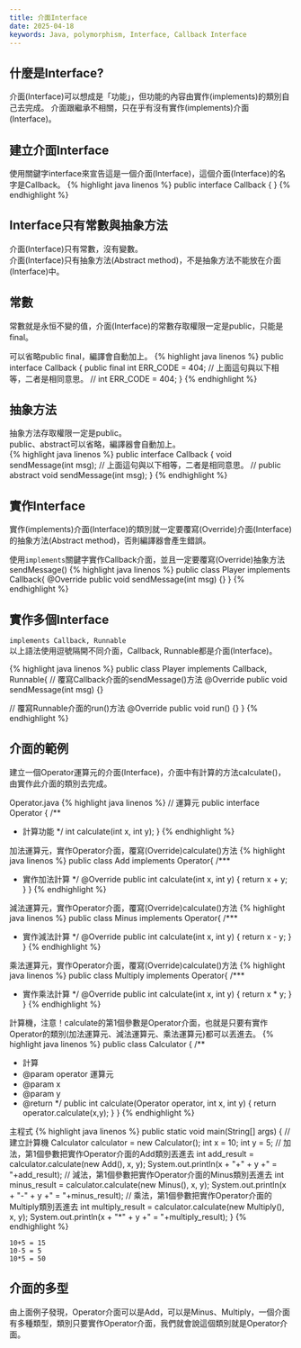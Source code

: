 ```yaml
---
title: 介面Interface
date: 2025-04-18
keywords: Java, polymorphism, Interface, Callback Interface
---
```

## 什麼是Interface?
介面(Interface)可以想成是「功能」，但功能的內容由實作(implements)的類別自己去完成。
介面跟繼承不相關，只在乎有沒有實作(implements)介面(Interface)。

## 建立介面Interface
使用關鍵字interface來宣告這是一個介面(Interface)，這個介面(Interface)的名字是Callback。
{% highlight java linenos %}
public interface Callback {
}
{% endhighlight %}

## Interface只有常數與抽象方法
介面(Interface)只有常數，沒有變數。  
介面(Interface)只有抽象方法(Abstract method)，不是抽象方法不能放在介面(Interface)中。

## 常數
常數就是永恒不變的值，介面(Interface)的常數存取權限一定是public，只能是final。

可以省略public final，編譯會自動加上。
{% highlight java linenos %}
public interface Callback {
  public final int ERR_CODE = 404;
  // 上面這句與以下相等，二者是相同意思。
  // int ERR_CODE = 404;
}
{% endhighlight %}

## 抽象方法
抽象方法存取權限一定是public。  
public、abstract可以省略，編譯器會自動加上。  
{% highlight java linenos %}
public interface Callback {
  void sendMessage(int msg);
  // 上面這句與以下相等，二者是相同意思。
  // public abstract void sendMessage(int msg);
}
{% endhighlight %}

## 實作Interface
實作(implements)介面(Interface)的類別就一定要覆寫(Override)介面(Interface)的抽象方法(Abstract method)，否則編譯器會產生錯誤。

使用`implements`關鍵字實作Callback介面，並且一定要覆寫(Override)抽象方法sendMessage()
{% highlight java linenos %}
public class Player implements Callback{
  @Override
  public void sendMessage(int msg) {}
}
{% endhighlight %}

## 實作多個Interface
`implements Callback, Runnable`  
以上語法使用逗號隔開不同介面，Callback, Runnable都是介面(Interface)。

{% highlight java linenos %}
public class Player implements Callback, Runnable{
  // 覆寫Callback介面的sendMessage()方法
  @Override
  public void sendMessage(int msg) {}

  // 覆寫Runnable介面的run()方法
  @Override
  public void run() {}
}
{% endhighlight %}

## 介面的範例
建立一個Operator運算元的介面(Interface)，介面中有計算的方法calculate()，由實作此介面的類別去完成。

Operator.java
{% highlight java linenos %}
// 運算元
public interface Operator {
  /**
   * 計算功能
   */
  int calculate(int x, int y);
}
{% endhighlight %}

加法運算元，實作Operator介面，覆寫(Override)calculate()方法
{% highlight java linenos %}
public class Add implements Operator{
  /***
   * 實作加法計算
   */
  @Override
  public int calculate(int x, int y) {
  return x + y;
  }
}
{% endhighlight %}

減法運算元，實作Operator介面，覆寫(Override)calculate()方法
{% highlight java linenos %}
public class Minus implements Operator{
  /***
   * 實作減法計算
   */
  @Override
  public int calculate(int x, int y) {
  return x - y;
  }
}
{% endhighlight %}

乘法運算元，實作Operator介面，覆寫(Override)calculate()方法
{% highlight java linenos %}
public class Multiply implements Operator{
  /***
   * 實作乘法計算
   */
  @Override
  public int calculate(int x, int y) {
  return x * y;
  }
}
{% endhighlight %}

計算機，注意！calculate的第1個參數是Operator介面，也就是只要有實作Operator的類別(加法運算元、減法運算元、乘法運算元)都可以丟進去。
{% highlight java linenos %}
public class Calculator {
  /**
   * 計算
   * @param operator 運算元
   * @param x
   * @param y
   * @return
   */
  public int calculate(Operator operator, int x, int y) {
  return operator.calculate(x,y);
  }
}
{% endhighlight %}

主程式
{% highlight java linenos %}
  public static void main(String[] args) {
  // 建立計算機
  Calculator calculator = new Calculator();
  int x = 10;
  int y = 5;
  // 加法，第1個參數把實作Operator介面的Add類別丟進去
  int add_result = calculator.calculate(new Add(), x, y);
  System.out.println(x + "+" + y +" = "+add_result);
  // 減法，第1個參數把實作Operator介面的Minus類別丟進去
  int minus_result = calculator.calculate(new Minus(), x, y);
  System.out.println(x + "-" + y +" = "+minus_result);
  // 乘法，第1個參數把實作Operator介面的Multiply類別丟進去
  int multiply_result = calculator.calculate(new Multiply(), x, y);
  System.out.println(x + "*" + y +" = "+multiply_result);
  }
{% endhighlight %}
```
10+5 = 15
10-5 = 5
10*5 = 50
```

## 介面的多型
由上面例子發現，Operator介面可以是Add，可以是Minus、Multiply，一個介面有多種類型，類別只要實作Operator介面，我們就會說這個類別就是Operator介面。



